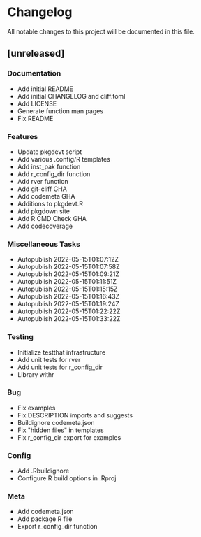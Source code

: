 # Changelog

All notable changes to this project will be documented in this file.

## [unreleased]

### Documentation

- Add initial README
- Add initial CHANGELOG and cliff.toml
- Add LICENSE
- Generate function man pages
- Fix README

### Features

- Update pkgdevt script
- Add various .config/R templates
- Add inst_pak function
- Add r_config_dir function
- Add rver function
- Add git-cliff GHA
- Add codemeta GHA
- Additions to pkgdevt.R
- Add pkgdown site
- Add R CMD Check GHA
- Add codecoverage

### Miscellaneous Tasks

- Autopublish 2022-05-15T01:07:12Z
- Autopublish 2022-05-15T01:07:58Z
- Autopublish 2022-05-15T01:09:21Z
- Autopublish 2022-05-15T01:11:51Z
- Autopublish 2022-05-15T01:15:15Z
- Autopublish 2022-05-15T01:16:43Z
- Autopublish 2022-05-15T01:19:24Z
- Autopublish 2022-05-15T01:22:22Z
- Autopublish 2022-05-15T01:33:22Z

### Testing

- Initialize testthat infrastructure
- Add unit tests for rver
- Add unit tests for r_config_dir
- Library withr

### Bug

- Fix examples
- Fix DESCRIPTION imports and suggests
- Buildignore codemeta.json
- Fix "hidden files" in templates
- Fix r_config_dir export for examples

### Config

- Add .Rbuildignore
- Configure R build options in .Rproj

### Meta

- Add codemeta.json
- Add package R file
- Export r_config_dir function

<!-- generated by git-cliff -->
